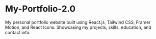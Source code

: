 
# My-Portfolio-2.0

My personal portfolio website built using React.js, Tailwind CSS, Framer Motion, and React Icons. Showcasing my projects, skills, education, and contact info.
